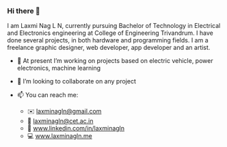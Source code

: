 ### Hi there 👋
I am Laxmi Nag L N, currently pursuing Bachelor of Technology in Electrical and Electronics engineering at College of Engineering Trivandrum.
I have done several projects, in both hardware and programming fields. I am a freelance graphic designer, web developer, app developer and an artist.


- 🔭 At present I’m working on projects based on electric vehicle, power electronics, machine learning
- 👯 I’m looking to collaborate on any project 

- 📫 You can reach me: 
  - :envelope: laxminagln@gmail.com
  - :email: laxminagln@cet.ac.in
  - :raising_hand: www.linkedin.com/in/laxminagln
  - :computer: www.laxminagln.me
